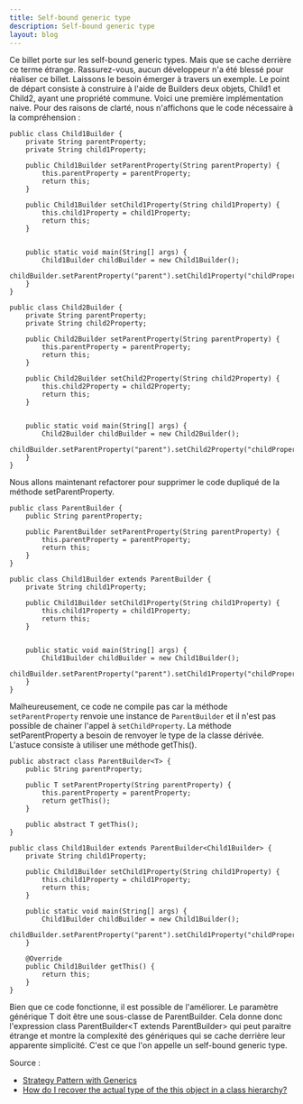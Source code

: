```yaml
---
title: Self-bound generic type
description: Self-bound generic type
layout: blog
---
```

Ce billet porte sur les self-bound generic types. Mais que se cache derrière ce terme étrange.
Rassurez-vous, aucun développeur n'a été blessé pour réaliser ce billet. Laissons le besoin émerger
à travers un exemple. Le point de départ consiste à construire à l'aide de Builders deux objets,
Child1 et Child2, ayant une propriété commune. Voici une première implémentation naive. Pour des
raisons de clarté, nous n'affichons que le code nécessaire à la compréhension :

```
public class Child1Builder {
    private String parentProperty;
    private String child1Property;

    public Child1Builder setParentProperty(String parentProperty) {
        this.parentProperty = parentProperty;
        return this;
    }
    
    public Child1Builder setChild1Property(String child1Property) {
        this.child1Property = child1Property;
        return this;
    }


    public static void main(String[] args) {
        Child1Builder childBuilder = new Child1Builder();
        childBuilder.setParentProperty("parent").setChild1Property("childProperty");
    }
}

public class Child2Builder {
    private String parentProperty;
    private String child2Property;

    public Child2Builder setParentProperty(String parentProperty) {
        this.parentProperty = parentProperty;
        return this;
    }
    
    public Child2Builder setChild2Property(String child2Property) {
        this.child2Property = child2Property;
        return this;
    }


    public static void main(String[] args) {
        Child2Builder childBuilder = new Child2Builder();
        childBuilder.setParentProperty("parent").setChild2Property("childProperty");
    }
}
```

Nous allons maintenant refactorer pour supprimer le code dupliqué de la méthode setParentProperty.

```
public class ParentBuilder {
    public String parentProperty;

    public ParentBuilder setParentProperty(String parentProperty) {
        this.parentProperty = parentProperty;
        return this;
    }
}

public class Child1Builder extends ParentBuilder {
    private String child1Property;

    public Child1Builder setChild1Property(String child1Property) {
        this.child1Property = child1Property;
        return this;
    }


    public static void main(String[] args) {
        Child1Builder childBuilder = new Child1Builder();
        childBuilder.setParentProperty("parent").setChild1Property("childProperty");
    }
}
```

Malheureusement, ce code ne compile pas car la méthode `setParentProperty` renvoie une instance de
`ParentBuilder` et il n'est pas possible de chainer l'appel à `setChildProperty`. La méthode
setParentProperty a besoin de renvoyer le type de la classe dérivée. L'astuce consiste à utiliser
une méthode getThis().

```
public abstract class ParentBuilder<T> {
    public String parentProperty;

    public T setParentProperty(String parentProperty) {
        this.parentProperty = parentProperty;
        return getThis();
    }
    
    public abstract T getThis();
}

public class Child1Builder extends ParentBuilder<Child1Builder> {
    private String child1Property;

    public Child1Builder setChild1Property(String child1Property) {
        this.child1Property = child1Property;
        return this;
    }

    public static void main(String[] args) {
        Child1Builder childBuilder = new Child1Builder();
        childBuilder.setParentProperty("parent").setChild1Property("childProperty");
    }

    @Override
    public Child1Builder getThis() {
        return this;
    }
}
```

Bien que ce code fonctionne, il est possible de l'améliorer. Le paramètre générique T doit être une
sous-classe de ParentBuilder. Cela donne donc l'expression class ParentBuilder<T extends
ParentBuilder<T>> qui peut paraitre étrange et montre la complexité des génériques qui se
cache derrière leur apparente simplicité. C'est ce que l'on appelle un self-bound generic type.

Source :

-   [Strategy Pattern with
    Generics](http://www.javaspecialists.co.za/archive/newsletter.do?issue=123)
-   [How do I recover the actual type of the this object in a class
    hierarchy?](http://www.angelikalanger.com/GenericsFAQ/FAQSections/ProgrammingIdioms.html#FAQ205)

